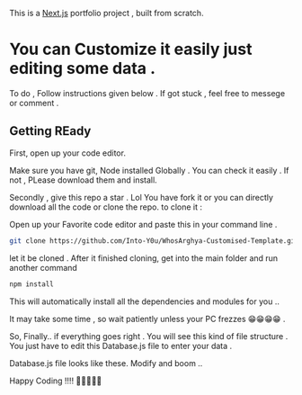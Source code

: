This is a [Next.js](https://nextjs.org/) portfolio project , built from scratch.

# You can Customize it easily just editing some data . 

To do , Follow instructions given below .
If got stuck , feel free to messege or comment .

## Getting REady 

First, open up your code editor.

Make sure you have git, Node installed Globally .
You can check it easily . If not , PLease download them and install.

Secondly ,
give this repo a star . Lol 
You have fork it
or you can directly download all the code or clone the repo. 
to clone it :

Open up your Favorite code editor and paste this in your command line .


```bash
git clone https://github.com/Into-Y0u/WhosArghya-Customised-Template.git

```
let it be cloned
.
After it finished cloning,
get into the main  folder and run another command
```bash
npm install
```
This will automatically install all the dependencies and modules for you ..

It may take some time , so wait patiently unless your PC frezzes 😁😁😁😁 . 

So, Finally.. if everything goes right .
You will see this kind of file structure .
You just have to edit this Database.js file to enter your data .

 [](https://github.com/Into-Y0u/WhosArghya-Customised-Template/blob/807bebf85dd13f192a3ad629fb6192bd41a2ce50/Screenshot%20(40)_LI.jpg)


Database.js file looks like these. Modify and boom ..

Happy Coding !!!! 🚀🚀🚀🚀🚀




